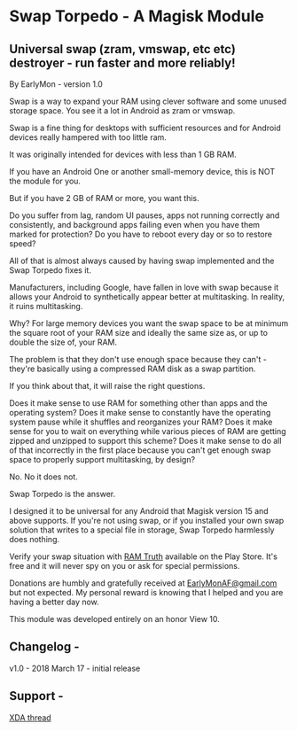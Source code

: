 # Swap Torpedo - A Magisk Module

## Universal swap (zram, vmswap, etc etc) destroyer - run faster and more reliably!

By EarlyMon - version 1.0

Swap is a way to expand your RAM using clever software and some unused storage space. You see it a lot in Android as zram or vmswap.

Swap is a fine thing for desktops with sufficient resources and for Android devices really hampered with too little ram.

It was originally intended for devices with less than 1 GB RAM. 

If you have an Android One or another small-memory device, this is NOT the module for you. 

But if you have 2 GB of RAM or more, you want this. 

Do you suffer from lag, random UI pauses, apps not running correctly and consistently, and background apps failing even when you have them marked for protection? Do you have to reboot every day or so to restore speed? 

All of that is 
almost always caused by having swap implemented and the Swap Torpedo fixes it. 

Manufacturers, including Google, have fallen in love with swap because it allows your Android to synthetically appear better at multitasking. In reality, it ruins multitasking. 

Why? For large memory devices you want the swap space to be at minimum the square root of your RAM size and ideally the same size as, or up to double the size of, your RAM. 

The problem is that they don't use enough space because they can't - they're basically using a compressed RAM disk as a swap partition. 

If you think about that, it will raise the right questions. 

Does it make sense to use RAM for something other than apps and the operating system? Does it make sense to constantly have the operating system pause while it shuffles and reorganizes your RAM? Does it make sense for you to wait on everything while various pieces of RAM are getting zipped and unzipped to support this scheme? Does it make sense to do all of that incorrectly in the first place because you can't get enough swap space to properly support multitasking, by design? 

No. No it does not. 

Swap Torpedo is the answer. 

I designed it to be universal for any Android that Magisk version 15 and above supports. If you're not using swap, or if you installed your own swap solution that writes to a special file in storage, Swap Torpedo harmlessly does nothing. 

Verify your swap situation with [RAM Truth](https://play.google.com/store/apps/details?id=sa.ramtruth) available on the Play Store. It's free and it will never spy on you or ask for special permissions.

Donations are humbly and gratefully received at EarlyMonAF@gmail.com but not expected. My personal reward is knowing that I helped and you are having a better day now. 

This module was developed entirely on an honor View 10. 


## Changelog - 

v1.0 - 2018 March 17 -  initial release 

## Support - 
[XDA thread](https://forum.xda-developers.com/apps/magisk/module-swap-torpedo-run-faster-reliably-t3766883) 
